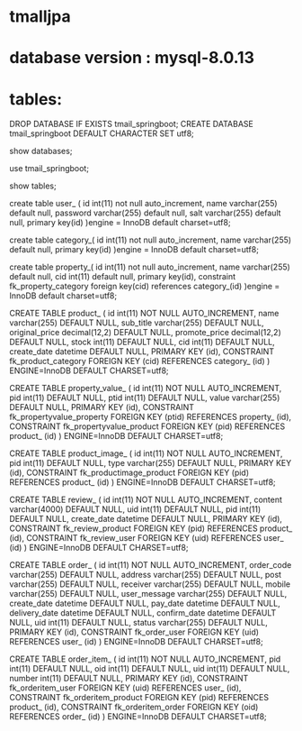 # tmalljpa

# database version :  mysql-8.0.13

# tables:

DROP DATABASE IF EXISTS tmail_springboot;
CREATE DATABASE tmail_springboot DEFAULT CHARACTER SET utf8;

show databases;

use tmail_springboot;

show tables;

create table user_ (
id int(11) not null auto_increment,
name varchar(255) default null,
password varchar(255) default null,
salt varchar(255) default null,
primary key(id)
)engine = InnoDB default charset=utf8;


create table category_(
id int(11) not null auto_increment,
name varchar(255) default null,
primary key(id)
)engine = InnoDB default charset=utf8;

create table property_(
id int(11) not null auto_increment,
name varchar(255) default null,
cid int(11) default null,
primary key(id),
constraint fk_property_category foreign key(cid) references category_(id)
)engine = InnoDB default charset=utf8;

CREATE TABLE product_ (
  id int(11) NOT NULL AUTO_INCREMENT,
  name varchar(255) DEFAULT NULL,
  sub_title varchar(255) DEFAULT NULL,
  original_price decimal(12,2) DEFAULT NULL,
  promote_price decimal(12,2) DEFAULT NULL,
  stock int(11) DEFAULT NULL,
  cid int(11) DEFAULT NULL,
  create_date datetime DEFAULT NULL,
  PRIMARY KEY (id),
  CONSTRAINT fk_product_category FOREIGN KEY (cid) REFERENCES category_ (id)
) ENGINE=InnoDB  DEFAULT CHARSET=utf8;

CREATE TABLE property_value_ (
  id int(11) NOT NULL AUTO_INCREMENT,
  pid int(11) DEFAULT NULL,
  ptid int(11) DEFAULT NULL,
  value varchar(255) DEFAULT NULL,
  PRIMARY KEY (id),
  CONSTRAINT fk_propertyvalue_property FOREIGN KEY (ptid) REFERENCES property_ (id),
  CONSTRAINT fk_propertyvalue_product FOREIGN KEY (pid) REFERENCES product_ (id)
) ENGINE=InnoDB  DEFAULT CHARSET=utf8;

CREATE TABLE product_image_ (
  id int(11) NOT NULL AUTO_INCREMENT,
  pid int(11) DEFAULT NULL,
  type varchar(255) DEFAULT NULL,
  PRIMARY KEY (id),
  CONSTRAINT fk_productimage_product FOREIGN KEY (pid) REFERENCES product_ (id)
) ENGINE=InnoDB DEFAULT CHARSET=utf8;

CREATE TABLE review_ (
  id int(11) NOT NULL AUTO_INCREMENT,
  content varchar(4000) DEFAULT NULL,
  uid int(11) DEFAULT NULL,
  pid int(11) DEFAULT NULL,
  create_date datetime DEFAULT NULL,
  PRIMARY KEY (id),
  CONSTRAINT fk_review_product FOREIGN KEY (pid) REFERENCES product_ (id),
  CONSTRAINT fk_review_user FOREIGN KEY (uid) REFERENCES user_ (id)
) ENGINE=InnoDB  DEFAULT CHARSET=utf8;

CREATE TABLE order_ (
  id int(11) NOT NULL AUTO_INCREMENT,
  order_code varchar(255) DEFAULT NULL,
  address varchar(255) DEFAULT NULL,
  post varchar(255) DEFAULT NULL,
  receiver varchar(255) DEFAULT NULL,
  mobile varchar(255) DEFAULT NULL,
  user_message varchar(255) DEFAULT NULL,
  create_date datetime DEFAULT NULL,
  pay_date datetime DEFAULT NULL,
  delivery_date datetime DEFAULT NULL,
  confirm_date datetime DEFAULT NULL,
  uid int(11) DEFAULT NULL,
  status varchar(255) DEFAULT NULL,
  PRIMARY KEY (id),
  CONSTRAINT fk_order_user FOREIGN KEY (uid) REFERENCES user_ (id)
) ENGINE=InnoDB  DEFAULT CHARSET=utf8;

CREATE TABLE order_item_ (
  id int(11) NOT NULL AUTO_INCREMENT,
  pid int(11) DEFAULT NULL,
  oid int(11) DEFAULT NULL,
  uid int(11) DEFAULT NULL,
  number int(11) DEFAULT NULL,
  PRIMARY KEY (id),
  CONSTRAINT fk_orderitem_user FOREIGN KEY (uid) REFERENCES user_ (id),
  CONSTRAINT fk_orderitem_product FOREIGN KEY (pid) REFERENCES product_ (id),
  CONSTRAINT fk_orderitem_order FOREIGN KEY (oid) REFERENCES order_ (id)
) ENGINE=InnoDB  DEFAULT CHARSET=utf8;
